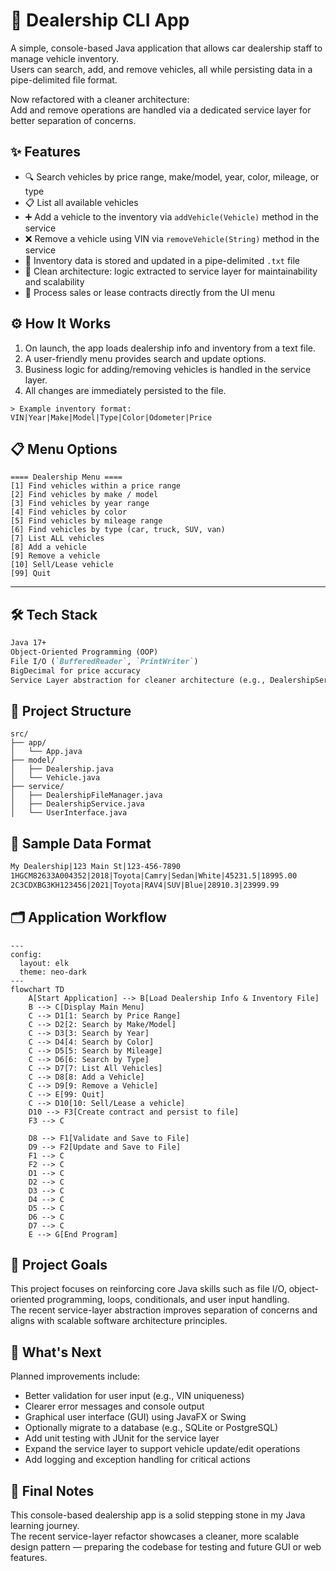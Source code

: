 # 🚗 Dealership CLI App

A simple, console-based Java application that allows car dealership staff to manage vehicle inventory.  
Users can search, add, and remove vehicles, all while persisting data in a pipe-delimited file format.

Now refactored with a cleaner architecture:  
Add and remove operations are handled via a dedicated service layer for better separation of concerns.

## ✨ Features

- 🔍 Search vehicles by price range, make/model, year, color, mileage, or type
- 📋 List all available vehicles
- ➕ Add a vehicle to the inventory via `addVehicle(Vehicle)` method in the service
- ❌ Remove a vehicle using VIN via `removeVehicle(String)` method in the service
- 💾 Inventory data is stored and updated in a pipe-delimited `.txt` file
- 🧩 Clean architecture: logic extracted to service layer for maintainability and scalability
- 💼 Process sales or lease contracts directly from the UI menu

## ⚙️ How It Works

1. On launch, the app loads dealership info and inventory from a text file.
2. A user-friendly menu provides search and update options.
3. Business logic for adding/removing vehicles is handled in the service layer.
4. All changes are immediately persisted to the file.

```text
> Example inventory format:
VIN|Year|Make|Model|Type|Color|Odometer|Price
```

## 📋 Menu Options

```text
==== Dealership Menu ====
[1] Find vehicles within a price range
[2] Find vehicles by make / model
[3] Find vehicles by year range
[4] Find vehicles by color
[5] Find vehicles by mileage range
[6] Find vehicles by type (car, truck, SUV, van)
[7] List ALL vehicles
[8] Add a vehicle
[9] Remove a vehicle
[10] Sell/Lease vehicle
[99] Quit
```

---

## 🛠️ Tech Stack

```markdown
Java 17+
Object-Oriented Programming (OOP)
File I/O (`BufferedReader`, `PrintWriter`)
BigDecimal for price accuracy
Service Layer abstraction for cleaner architecture (e.g., DealershipService)
```

## 📁 Project Structure

```text
src/
├── app/
│   └── App.java
├── model/
│   ├── Dealership.java
│   └── Vehicle.java
├── service/
│   ├── DealershipFileManager.java
│   ├── DealershipService.java
│   └── UserInterface.java
```

## 🧪 Sample Data Format

```markdown
My Dealership|123 Main St|123-456-7890
1HGCM82633A004352|2018|Toyota|Camry|Sedan|White|45231.5|18995.00
2C3CDXBG3KH123456|2021|Toyota|RAV4|SUV|Blue|28910.3|23999.99
```

## 🗂️ Application Workflow

```mermaid
---
config:
  layout: elk
  theme: neo-dark
---
flowchart TD
    A[Start Application] --> B[Load Dealership Info & Inventory File]
    B --> C[Display Main Menu]
    C --> D1[1: Search by Price Range]
    C --> D2[2: Search by Make/Model]
    C --> D3[3: Search by Year]
    C --> D4[4: Search by Color]
    C --> D5[5: Search by Mileage]
    C --> D6[6: Search by Type]
    C --> D7[7: List All Vehicles]
    C --> D8[8: Add a Vehicle]
    C --> D9[9: Remove a Vehicle]
    C --> E[99: Quit]
    C --> D10[10: Sell/Lease a vehicle]
    D10 --> F3[Create contract and persist to file]
    F3 --> C

    D8 --> F1[Validate and Save to File]
    D9 --> F2[Update and Save to File]
    F1 --> C
    F2 --> C
    D1 --> C
    D2 --> C
    D3 --> C
    D4 --> C
    D5 --> C
    D6 --> C
    D7 --> C
    E --> G[End Program]
```

## 🚀 Project Goals

This project focuses on reinforcing core Java skills such as file I/O, object-oriented programming, loops, conditionals, and user input handling.  
The recent service-layer abstraction improves separation of concerns and aligns with scalable software architecture principles.

## 🎯 What's Next

Planned improvements include:

- Better validation for user input (e.g., VIN uniqueness)
- Clearer error messages and console output
- Graphical user interface (GUI) using JavaFX or Swing
- Optionally migrate to a database (e.g., SQLite or PostgreSQL)
- Add unit testing with JUnit for the service layer
- Expand the service layer to support vehicle update/edit operations
- Add logging and exception handling for critical actions

## 🙌 Final Notes

This console-based dealership app is a solid stepping stone in my Java learning journey.  
The recent service-layer refactor showcases a cleaner, more scalable design pattern — preparing the codebase for testing and future GUI or web features.
